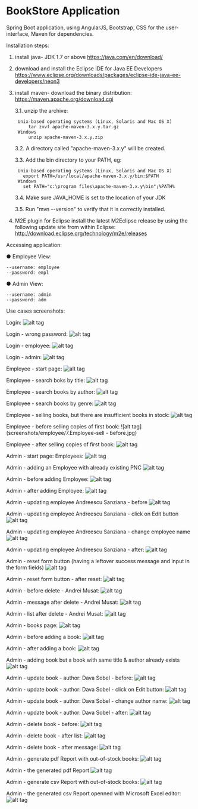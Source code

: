 # BookStore Application
Spring Boot application, using AngularJS, Bootstrap, CSS for the user-interface, Maven for dependencies.


Installation steps:

1. install java- JDK 1.7 or above
	https://java.com/en/download/
	
2. download and install the Eclipse IDE for Java EE Developers
	https://www.eclipse.org/downloads/packages/eclipse-ide-java-ee-developers/neon3
	
3. install maven- download the binary distribution:
	https://maven.apache.org/download.cgi
	
	3.1. unzip the archive:
	
		Unix-based operating systems (Linux, Solaris and Mac OS X)
			tar zxvf apache-maven-3.x.y.tar.gz
		Windows
			unzip apache-maven-3.x.y.zip

	3.2. A directory called "apache-maven-3.x.y" will be created.

	3.3. Add the bin directory to your PATH, eg:
	
		Unix-based operating systems (Linux, Solaris and Mac OS X)
		  export PATH=/usr/local/apache-maven-3.x.y/bin:$PATH
		Windows
		  set PATH="c:\program files\apache-maven-3.x.y\bin";%PATH%

	3.4. Make sure JAVA_HOME is set to the location of your JDK

	3.5. Run "mvn --version" to verify that it is correctly installed.
	
4. M2E plugin for Eclipse
	install the latest M2Eclipse release by using the following update site from within Eclipse:
	http://download.eclipse.org/technology/m2e/releases
	
Accessing application:

● Employee View: 

	--username: employee
	--password: empl
	
● Admin View:

	--username: admin
	--password: adm

Use cases screenshots:

Login:
 ![alt tag](screenshots/login/1.Login-start.jpg)

Login - wrong password:
 ![alt tag](screenshots/login/2.Login-wrong_pass.jpg)
 
Login - employee:
 ![alt tag](screenshots/login/3.Login-employee.jpg)
 
Login - admin:
 ![alt tag](screenshots/login/4.Login-admin.jpg)

Employee - start page:
 ![alt tag](screenshots/employee/1.Employee-start.jpg)
 
Employee - search boks by title:
 ![alt tag](screenshots/employee/2.Employee-searchTitle.jpg)
 
Employee - search books by author: 
 ![alt tag](screenshots/employee/3.Employee-searchAuthor.jpg)
 
Employee - search books by genre:
 ![alt tag](screenshots/employee/4.Employee-searchGenre.jpg)
 
Employee - selling books, but there are insufficient books in stock:
 ![alt tag](screenshots/employee/5.Employee-sell-Oversell.jpg)

Employee - before selling copies of first book:
 ![alt tag](screenshots/employee/7.Employee-sell - before.jpg)
 
Employee - after selling copies of first book:
 ![alt tag](screenshots/employee/7.Employee-sell-after.jpg)
 
Admin - start page: Employees:
 ![alt tag](screenshots/admin/admin_employees/1.Admin-start-employees.jpg)

Admin - adding an Employee with already existing PNC
 ![alt tag](screenshots/admin/admin_employees/2.Admin-addEmployee-wrong-CNP.jpg)
 
Admin - before adding Employee:
 ![alt tag](screenshots/admin/admin_employees/3.Admin-addEmployee-before.jpg)
 
Admin - after adding Employee:
 ![alt tag](screenshots/admin/admin_employees/4.Admin-addEmployee-after.jpg)
 
Admin - updating employee Andreescu Sanziana - before
 ![alt tag](screenshots/admin/admin_employees/5.Admin-updateEmployee-Andreescu_Sanziana-before.jpg)
 
Admin - updating employee Andreescu Sanziana - click on Edit button
 ![alt tag](screenshots/admin/admin_employees/6.Admin-updateEmployee-Andreescu_Sanziana-clickEdit.jpg)
 
Admin - updating employee Andreescu Sanziana - change employee name
 ![alt tag](screenshots/admin/admin_employees/7.Admin-updateEmployee-Andreescu_Sanziana-changeName.jpg)
 
 Admin - updating employee Andreescu Sanziana - after:
 ![alt tag](screenshots/admin/admin_employees/8.Admin-updateEmployee-Andreescu_Sanziana-after.jpg)
 
 Admin - reset form button (having a leftover success message and input in the form fields) 
 ![alt tag](screenshots/admin/admin_employees/9.Admin-Reset-before(leftover-succesMessage).jpg)
 
 Admin - reset form button - after reset:
 ![alt tag](screenshots/admin/admin_employees/10.Admin-Reset-after.jpg)
 
 Admin - before delete - Andrei Musat:
 ![alt tag](screenshots/admin/admin_employees/11.Admin-Delete-Andrei_Musat-before.jpg)
 
 Admin - message after delete  - Andrei Musat:
 ![alt tag](screenshots/admin/admin_employees/12.Admin-Delete-Andrei_Musat-after-message.jpg)
 
 Admin - list after delete - Andrei Musat: 
 ![alt tag](screenshots/admin/admin_employees/13.Admin-Delete-Andrei_Musat-after-list.jpg)
 
 Admin - books page:
 ![alt tag](screenshots/admin/admin_books/1.Admin-books-start.jpg)
 
 Admin - before adding a book:
 ![alt tag](screenshots/admin/admin_books/2.Admin-addBook-before.jpg)
 
 Admin - after adding a book:
 ![alt tag](screenshots/admin/admin_books/3.Admin-addBook-after.jpg)
 
 Admin - adding book but a book with same title & author already exists
 ![alt tag](screenshots/admin/admin_books/4.Admin-addBook-identical_book_exists.jpg)
 
 Admin - update book - author: Dava Sobel - before:
 ![alt tag](screenshots/admin/admin_books/5.Admin-updateBook-Dava_Sobel-before.jpg)
 
 Admin - update book - author: Dava Sobel - click on Edit button:
 ![alt tag](screenshots/admin/admin_books/6.Admin-updateBook-Dava_Sobel-clickEdit.jpg)
 
 Admin - update book - author: Dava Sobel - change author name:
 ![alt tag](screenshots/admin/admin_books/7.Admin-updateBook-Dava_Sobel-changeName.jpg)
 
 Admin - update book - author: Dava Sobel - after:
 ![alt tag](screenshots/admin/admin_books/8.Admin-updateBook-Dava_Sobel-after.jpg)
 
 Admin - delete book - before:
 ![alt tag](screenshots/admin/admin_books/9.Admin-deleteBook-NewBook-before.jpg)
 
 Admin - delete book - after list:
 ![alt tag](screenshots/admin/admin_books/10.Admin-deleteBook-NewBook-after-list.jpg)
 
 Admin - delete book - after message:
 ![alt tag](screenshots/admin/admin_books/11.Admin-deleteBook-NewBook-after-message.jpg)
 
 Admin - generate pdf Report with out-of-stock books:
 ![alt tag](screenshots/admin/admin_books/12.Admin-generatePdfReport-1.jpg)
 
 Admin - the generated pdf Report
 ![alt tag](screenshots/admin/admin_books/13.Admin-generatePdfReport-2.jpg)
 
 Admin - generate csv Report with out-of-stock books:
 ![alt tag](screenshots/admin/admin_books/14.Admin-generateCsvReport-1.jpg)
 
 Admin - the generated csv Report openned with Microsoft Excel editor:
 ![alt tag](screenshots/admin/admin_books/15.Admin-generateCsvReport-2.jpg)
